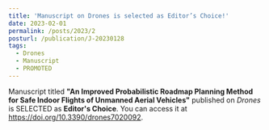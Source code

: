 ```yaml
---
title: 'Manuscript on Drones is selected as Editor’s Choice!'
date: 2023-02-01
permalink: /posts/2023/2
posturl: /publication/J-20230128
tags:
  - Drones
  - Manuscript
  - PROMOTED
---
```


Manuscript titled **"An Improved Probabilistic Roadmap Planning Method for Safe Indoor Flights of Unmanned Aerial Vehicles"**
published on <i>Drones</i> is SELECTED as **Editor's Choice**.
You can access it at https://doi.org/10.3390/drones7020092.
